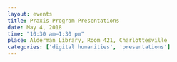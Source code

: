 ```yaml
---
layout: events
title: Praxis Program Presentations
date: May 4, 2018
time: "10:30 am–1:30 pm"
place: Alderman Library, Room 421, Charlottesville
categories: ['digital humanities', 'presentations']
---
```

